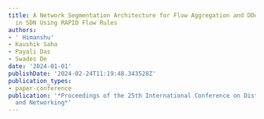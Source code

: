 ```yaml
---
title: A Network Segmentation Architecture for Flow Aggregation and DDoS Mitigation
  in SDN Using RAPID Flow Rules
authors:
- ' Himanshu'
- Kaushik Saha
- Payali Das
- Swades De
date: '2024-01-01'
publishDate: '2024-02-24T11:19:48.343528Z'
publication_types:
- paper-conference
publication: '*Proceedings of the 25th International Conference on Distributed Computing
  and Networking*'
---
```


